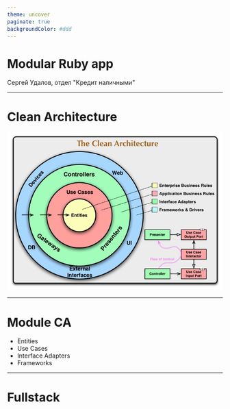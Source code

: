 ```yaml
---
theme: uncover
paginate: true
backgroundColor: #ddd
---
```


<!-- _paginate: false -->

# Modular Ruby app

Сергей Удалов, отдел "Кредит наличными"

---
<!-- _backgroundColor: white -->


# Clean Architecture

![](img/clean_architecture.jpeg)


---

# Module CA

- Entities
- Use Cases
- Interface Adapters
- Frameworks


---

# Fullstack

